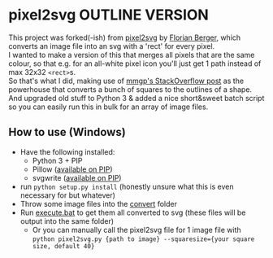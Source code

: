# pixel2svg OUTLINE VERSION

This project was forked(-ish) from [pixel2svg](https://florian-berger.de/en/software/pixel2svg/) by [Florian Berger](https://florian-berger.de/en/), which converts an image file into an svg with a 'rect' for every pixel.  
I wanted to make a version of this that merges all pixels that are the same colour, so that e.g. for an all-white pixel icon you'll just get 1 path instead of max 32x32 `<rect>`s.  
So that's what I did, making use of [mmgp's StackOverflow post](https://stackoverflow.com/a/13851341) as the powerhouse that converts a bunch of squares to the outlines of a shape.  
And upgraded old stuff to Python 3 & added a nice short&sweet batch script so you can easily run this in bulk for an array of image files.

## How to use (Windows)

- Have the following installed:
  - Python 3 + PIP
  - Pillow ([available on PIP](https://pypi.org/project/Pillow/2.2.2/))
  - svgwrite ([available on PIP](https://pypi.org/project/svgwrite/))
- run `python setup.py install` (honestly unsure what this is even necessary for but whatever)
- Throw some image files into the [convert](./convert) folder
- Run [execute.bat](./execute.bat) to get them all converted to svg (these files will be output into the same folder)
  - Or you can manually call the pixel2svg file for 1 image file with `python pixel2svg.py {path to image} --squaresize={your square size, default 40}`